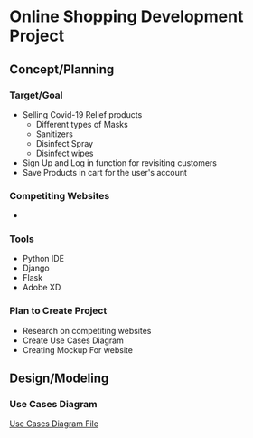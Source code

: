 # Online Shopping Development Project

## Concept/Planning
### Target/Goal
- Selling Covid-19 Relief products
  - Different types of Masks
  - Sanitizers
  - Disinfect Spray
  - Disinfect wipes
- Sign Up and Log in function for revisiting customers
- Save Products in cart for the user's account 
### Competiting Websites 
- 
### Tools
- Python IDE
- Django
- Flask
- Adobe XD
### Plan to Create Project
- Research on competiting websites
- Create Use Cases Diagram
- Creating Mockup For website
  
## Design/Modeling

### Use Cases Diagram
[Use Cases Diagram File](https://github.com/ParamDesai111/OnlineShoppingDevelopment/blob/8d4415e995fa7611f7fbc670baaea865ab5d10dc/UseCasesOnlineShopping.png)
